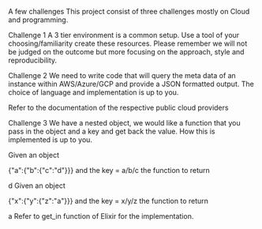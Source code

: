 A few challenges
This project consist of three challenges mostly on Cloud and programming.

Challenge 1
A 3 tier environment is a common setup. Use a tool of your choosing/familiarity create these resources. Please remember we will not be judged on the outcome but more focusing on the approach, style and reproducibility.

Challenge 2
We need to write code that will query the meta data of an instance within AWS/Azure/GCP and provide a JSON formatted output. The choice of language and implementation is up to you.

Refer to the documentation of the respective public cloud providers

Challenge 3
We have a nested object, we would like a function that you pass in the object and a key and get back the value. How this is implemented is up to you.

Given an object

{"a":{"b":{"c":"d"}}}
and the key = a/b/c the function to return

d
Given an object

{"x":{"y":{"z":"a"}}}
and the key = x/y/z the function to return

a
Refer to get_in function of Elixir for the implementation.
